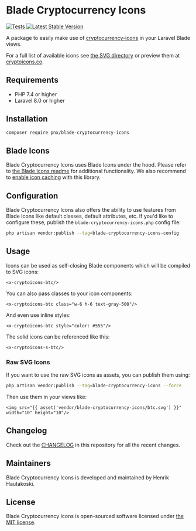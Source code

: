 # Blade Cryptocurrency Icons

<a href="https://github.com/pnx/blade-cryptocurrency-icons/actions?query=workflow%3ATests">
    <img src="https://github.com/pnx/blade-cryptocurrency-icons/workflows/Tests/badge.svg" alt="Tests">
</a>
<a href="https://packagist.org/packages/pnx/blade-cryptocurrency-icons">
    <img src="https://img.shields.io/packagist/v/pnx/blade-cryptocurrency-icons" alt="Latest Stable Version">
</a>

A package to easily make use of [cryptocurrency-icons](https://github.com/spothq/cryptocurrency-icons) in your Laravel Blade views.

For a full list of available icons see [the SVG directory](resources/svg) or preview them at [cryptoicons.co](http://cryptoicons.co).

## Requirements

- PHP 7.4 or higher
- Laravel 8.0 or higher

## Installation

```bash
composer require pnx/blade-cryptocurrency-icons
```

## Blade Icons

Blade Cryptocurrency Icons uses Blade Icons under the hood. Please refer to [the Blade Icons readme](https://github.com/blade-ui-kit/blade-icons) for additional functionality. We also recommend to [enable icon caching](https://github.com/blade-ui-kit/blade-icons#caching) with this library.

## Configuration

Blade Cryptocurrency Icons also offers the ability to use features from Blade Icons like default classes, default attributes, etc. If you'd like to configure these, publish the `blade-cryptocurrency-icons.php` config file:

```bash
php artisan vendor:publish --tag=blade-cryptocurrency-icons-config
```

## Usage

Icons can be used as self-closing Blade components which will be compiled to SVG icons:

```blade
<x-cryptoicons-btc/>
```

You can also pass classes to your icon components:

```blade
<x-cryptoicons-btc class="w-6 h-6 text-gray-500"/>
```

And even use inline styles:

```blade
<x-cryptoicons-btc style="color: #555"/>
```

The solid icons can be referenced like this:

```blade
<x-cryptoicons-s-btc/>
```

### Raw SVG Icons

If you want to use the raw SVG icons as assets, you can publish them using:

```bash
php artisan vendor:publish --tag=blade-cryptocurrency-icons --force
```

Then use them in your views like:

```blade
<img src="{{ asset('vendor/blade-cryptocurrency-icons/btc.svg') }}" width="10" height="10"/>
```

## Changelog

Check out the [CHANGELOG](CHANGELOG.md) in this repository for all the recent changes.

## Maintainers

Blade Cryptocurrency Icons is developed and maintained by Henrik Hautakoski.

## License

Blade Cryptocurrency Icons is open-sourced software licensed under [the MIT license](LICENSE.md).
